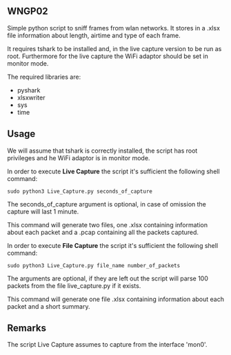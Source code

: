 ## WNGP02

Simple python script to sniff frames from wlan networks. It stores in a .xlsx file information about length, airtime and type of each frame.

It requires tshark to be installed and, in the live capture version to be run as root. Furthermore for the live capture the WiFi adaptor should be set in monitor mode.

The required libraries are: 

- pyshark
- xlsxwriter
- sys
- time

## Usage

We will assume that tshark is correctly installed, the script has root privileges and he WiFi adaptor is in monitor mode.

In order to execute **Live Capture** the script it's sufficient the following shell command:

```
sudo python3 Live_Capture.py seconds_of_capture
```

The seconds_of_capture argument is optional, in case of omission the capture will last 1 minute.

This command will generate two files, one .xlsx containing information about each packet and a .pcap containing all the packets captured.

In order to execute **File Capture** the script it's sufficient the following shell command:

```
sudo python3 Live_Capture.py file_name number_of_packets
```

The arguments are optional, if they are left out the script will parse 100 packets from the file live_capture.py if it exists.

This command will generate one file .xlsx containing information about each packet and a short summary.

## Remarks

The script Live Capture assumes to capture from the interface 'mon0'.